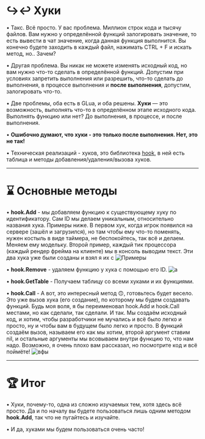 ↪️↩️ Хуки
===========================================
• Такс. Всё просто. У вас проблема. Миллион строк кода и тысячу файлов. Вам нужно у определённой функций залогировать значение, то есть вывести в чат значение, когда данная функция выполнится. Вы конечно будете заходить в каждый файл, нажимать CTRL + F и искать метод, но.. Зачем? 

• Другая проблема. Вы никак не можете изменять исходный код, но вам нужно что-то сделать в определённой функций. Допустим при условиях запретить выполнения или разрешить, что-то сделать до выполнения, в процессе выполнения и **после выполнения**, допустим, залогировать что-то. 

• Две проблемы, оба есть в GLua, и оба решены. **Хуки** — это возможность, выполнять что-то в определённом этапе исходного кода. Выполнять функцию или нет? До выполнения, в процессе, и после выполнения. 

• **Ошибочно думают, что хуки - это только после выполнения. Нет, это не так!**

• Техническая реализаций - хуков, это библиотека [hook](https://wiki.facepunch.com/gmod/hook), в ней есть таблица и методы добавления/удаления/вызова хуков.
___________________________________________________________________

⌛ Основные методы
===========================================
• **hook.Add** - мы добавляем функцию к существующему хуку по идентификатору. Сам ID мы делаем уникальным, относительно названия хука. Примеры ниже. В первом хук, когда игрок появился на сервере (зашёл и загрузился), но там чтобы ему что-то поменять, нужен костыль в виде таймера, не беспокойтесь, так всё и делаем. Меняем ему модельку. Второй пример, каждый тик процессора (каждый рендер фрейма на клиенте) мы в консоль выводим текст. Эти два хука уже были созданы и взял я их с 
![Примеры](https://i.imgur.com/55K9DIN.png)

• **hook.Remove** - удаляем функцию у хука с помощью его ID.
![a](https://i.imgur.com/NcjnzwZ.png)

• **hook.GetTable** - Получаем таблицу со всеми хуками и их функциями.

• **hook.Call** - А вот, это интересный метод 🙃, готовьтесь будет весело. Это уже вызов хука (его создание), по которому мы будем создавать функций. Будь моя воля, я бы переименовал hook.Add и hook.Call местами,  но как сделали, так сделали. И так. Мы создаём исходный код, и хотим, чтобы разработчики не мучались и всё было легко и просто, ну и чтобы вам в будущем было легко и просто. В функций создаём вызов, называем его как мы хотим, второй аргумент ставим nil, и остальные аргументы мы всовываем внутри функцию то, что нам надо. Возможно, я очень плохо вам рассказал, но посмотрите код и всё поймёте!
![вфы](https://i.imgur.com/SUb8QPl.png)
___________________________________________________________________


🏆 Итог
=============================================
• Хуки, почему-то, одна из сложно изучаемых тем, хотя здесь всё просто. Да и по началу вы будете пользоваться лишь одним методом **hook.Add**, так что не пугайтесь и изучайте.

• И да, хуками мы будем пользоваться очень часто!
